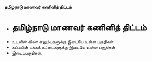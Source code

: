 **தமிழ்நாடு மாணவர் கணினித் திட்டம்**
- # தமிழ்நாடு மாணவர் கணினித் திட்டம்
- உடலின் விலா எலும்புகளுக்கு இடையே உள்ள பகுதிகள்
- கப்பலின் பக்கக் கட்டைகளுக்கு இடையே உள்ள பகுதிகள்
- இடைப்பகுதிகள்.

